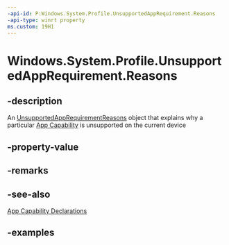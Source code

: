 ```yaml
---
-api-id: P:Windows.System.Profile.UnsupportedAppRequirement.Reasons
-api-type: winrt property
ms.custom: 19H1
---
```


<!-- Property syntax.
public UnsupportedAppRequirementReasons Reasons { get; }
-->

# Windows.System.Profile.UnsupportedAppRequirement.Reasons

## -description

An [UnsupportedAppRequirementReasons](unsupportedapprequirementreasons.md) object that explains why a particular [App Capability](/windows/uwp/packaging/app-capability-declarations) is unsupported on the current device

## -property-value

## -remarks

## -see-also

[App Capability Declarations](/windows/uwp/packaging/app-capability-declarations)

## -examples

